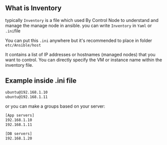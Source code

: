 ## What is Inventory 
typically ``Inventory`` is a file which used By Control Node to understand and manage the manage node in ansible. you can write ``Inventory`` in ``Yaml`` or ``.ini``file

You can put this ``.ini`` anywhere but it's recommended to place in folder ``etc/Ansible/host`` 

It contains a list of IP addresses or hostnames (managed nodes) that you want to control.
You can directly specify the VM or instance name within the inventory file.


## Example inside .ini file
```bash
ubuntu@192.168.1.10
ubuntu@192.168.1.11

```

or you can make a groups based on your server:

```bash
[App servers]
192.168.1.10
192.168.1.11

[DB servers]
192.168.1.20

```
